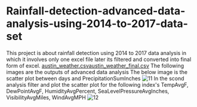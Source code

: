 # Rainfall-detection-advanced-data-analysis-using-2014-to-2017-data-set
This project is about rainfall detection using 2014 to 2017 data analysis in which it involves only one excel file later its filtered and converted into final form of excel.
[austin_weather.csv](https://github.com/GeethikaIOS/Rainfall-detection-advanced-data-analysis-using-2014-to-2017-data-set/files/11265052/austin_weather.csv)[austin_weather_final.csv](https://github.com/GeethikaIOS/Rainfall-detection-advanced-data-analysis-using-2014-to-2017-data-set/files/11265054/austin_weather_final.csv)
The following images are the outputs of advanced data analysis 
The below image is the scatter plot between days and PrecipitationSumInches
![11](https://user-images.githubusercontent.com/131009473/232864822-dd8613fe-e39f-46f6-9788-d8302c707bc0.png)
In the scond analysis filter and plot the scatter plot for the following index's
TempAvgF, DewPointAvgF, HumidityAvgPercent, SeaLevelPressureAvgInches, 	VisibilityAvgMiles, WindAvgMPH
  ![12](https://user-images.githubusercontent.com/131009473/232865384-ed5de04b-16ae-4e99-9706-22a03301667e.png)
